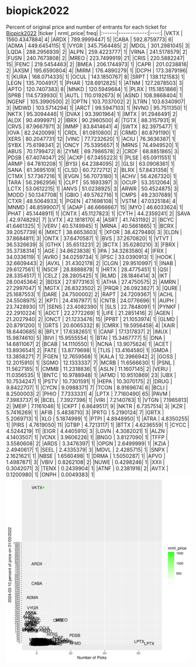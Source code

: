# biopick2022
Percent of original price and number of entrants for each ticket for [Biopick2022](https://twitter.com/hashtag/Biopick2022)
|ticker |   nrml_price| freq|
|:------|------------:|----:|
|VKTX   | 1560.4347884|    4|
|ARDX   |  789.9999447|    5|
|CABA   |  592.8759773|    6|
|ADMA   |  449.6454115|    1|
|VYGR   |  345.7564485|    2|
|MDGL   |  301.2981045|    3|
|LQDA   |  288.2956939|    2|
|ALPN   |  259.4223777|    1|
|VRNA   |  241.5178579|    2|
|FUSN   |  240.7673808|    2|
|MREO   |  223.7499919|   21|
|CRIS   |  220.5882247|   15|
|FENC   |  219.5454463|    2|
|BMEA   |  206.1744973|    1|
|CAPR   |  201.0238816|    2|
|AXSM   |  195.6590804|    4|
|MIRM   |  176.4890279|    1|
|DCPH   |  173.3879196|    1|
|KURA   |  168.0714335|    1|
|OCUL   |  143.1850767|    8|
|SRPT   |  138.1121583|    1|
|LEGN   |  135.7004917|    1|
|PHAR   |  128.6912825|    1|
|ATNM   |  127.2878503|    3|
|APTO   |  120.7407383|    8|
|MNKD   |  120.5949684|    1|
|PLRX   |  115.1851866|    1|
|SPRB   |  114.5739930|    1|
|AUTL   |  110.0192673|    9|
|ASND   |  108.9868404|    1|
|NGENF  |  105.3990500|    2|
|OPTN   |  103.7037002|    2|
|LTRN   |  103.6340907|    3|
|MDWD   |  103.5714294|    1|
|ARCT   |   99.5947103|    1|
|NVNO   |   95.7511350|    1|
|NKTX   |   95.3094446|    1|
|DVAX   |   93.3901964|    1|
|IMTX   |   91.2946491|    2|
|ALDX   |   90.4999971|    2|
|IBRX   |   90.2960500|    4|
|TGTX   |   88.3157931|    9|
|CRVS   |   87.9667971|    3|
|IMMP   |   83.8414641|    4|
|SWTX   |   82.3975477|    1|
|IOVA   |   82.2420099|    1|
|CRDL   |   81.0810800|    2|
|CRMD   |   80.8791190|    1|
|XERS   |   80.2047731|   12|
|VINC   |   77.7232620|    1|
|ACIU   |   76.3636387|    1|
|SYBX   |   75.6198341|    2|
|ONCY   |   75.5395657|    1|
|MRNS   |   74.4949520|    1|
|ABUS   |   70.1799472|    8|
|ZYME   |   69.7986578|    2|
|CRDF   |   68.8851865|    3|
|PDSB   |   67.4074047|   25|
|ACXP   |   67.3455223|    1|
|PLSE   |   65.0911551|    1|
|ARMP   |   64.7810208|    1|
|BYSI   |   64.2384095|    2|
|GLSI   |   63.0908361|    1|
|SANA   |   61.3695109|    1|
|CLSD   |   60.7272712|    2|
|BLRX   |   57.8431358|    1|
|CTMX   |   57.7367216|    1|
|EVGN   |   56.7073180|    1|
|ACHV   |   56.4267320|    1|
|TARA   |   56.2962956|    1|
|CLPT   |   55.1693397|    3|
|OCUP   |   53.3512064|    3|
|LCTX   |   53.0612215|    1|
|ANVS   |   51.0238925|    3|
|ARWR   |   50.4524875|    3|
|MODD   |   50.1347708|    1|
|GBIO   |   49.5762716|    1|
|CMPS   |   49.2307689|    1|
|CTXR   |   48.5064933|    1|
|PGEN   |   47.1698108|    1|
|VSTM   |   47.0325184|    4|
|MNMD   |   46.8599007|    1|
|ADAP   |   46.6666667|   15|
|MYO    |   46.6033624|    1|
|PHAT   |   45.1448911|    1|
|CNTX   |   45.1127823|    1|
|CYTH   |   44.2359241|    2|
|SAVA   |   42.9748292|    7|
|LVTX   |   42.1818170|    4|
|ASRT   |   41.7431192|    2|
|BCYC   |   41.6461325|    1|
|VERV   |   40.5749945|    1|
|MRNA   |   40.5661865|    1|
|BCRX   |   39.2057739|    6|
|MXCT   |   38.6653603|    1|
|XFOR   |   38.4279480|    3|
|ELDN   |   37.8684811|    3|
|ONTX   |   37.6470587|    1|
|BVS    |   37.2670820|    1|
|VTVT   |   36.5326639|    3|
|GTHX   |   35.6513231|    2|
|BCTX   |   35.6280210|    3|
|FBRX   |   35.3738314|    1|
|AGE    |   34.8623838|    1|
|IPA    |   34.3283580|    4|
|IFRX   |   34.0336119|    1|
|AVRO   |   34.0259734|    1|
|IPSC   |   33.0390913|    1|
|HOOK   |   32.6609443|    2|
|AVXL   |   31.4302178|    2|
|CLGN   |   29.9510997|    1|
|INAB   |   29.6127561|    1|
|NSCIF  |   28.8888878|    1|
|HRTX   |   28.4775451|    1|
|QSI    |   28.3354517|    1|
|CELZ   |   28.2805425|    1|
|RLMD   |   28.1846414|    3|
|IKT    |   28.0045364|    2|
|BDSX   |   27.9773163|    1|
|ATHA   |   27.4750575|    2|
|AMRN   |   27.2997047|    1|
|MGTX   |   26.8323502|    2|
|PRQR   |   26.0923827|    3|
|QURE   |   25.1687553|    1|
|DARE   |   24.7500002|    2|
|RAPT   |   24.7209367|    1|
|ACHL   |   24.5508975|    2|
|KPTI   |   24.4167977|    5|
|CNTB   |   24.0776696|    1|
|AUPH   |   23.7428930|   17|
|SENS   |   23.4082390|    1|
|SLS    |   22.7848091|    1|
|PYNKF  |   22.2910224|    1|
|ADCT   |   22.2772269|    1|
|LIFE   |   21.2851416|    2|
|AGEN   |   21.2027940|    2|
|ONCT   |   21.1233476|   15|
|PPBT   |   21.1053974|    1|
|GLMD   |   20.8791200|    1|
|GRTS   |   20.6065332|    8|
|CMRX   |   19.5956458|    4|
|XAIR   |   18.6440685|    8|
|BFLY   |   17.6382651|    1|
|CANF   |   17.1317837|    2|
|IMUX   |   15.9874610|    5|
|BIVI   |   15.9555554|    1|
|BTAI   |   15.3467777|    5|
|DNA    |   14.6811067|    2|
|BCAB   |   14.1110550|    1|
|NCNA   |   13.9075624|    1|
|ACET   |   13.8936541|    2|
|FATE   |   13.8779698|    1|
|TLIS   |   13.4164580|    1|
|GMDA   |   13.3858271|    7|
|FGEN   |   12.7659568|    1|
|KALA   |   12.3966942|    2|
|GOSS   |   12.2015910|    1|
|SGMO   |   12.1333337|    7|
|MCRB   |   11.6566630|    1|
|PSNL   |   11.5627185|    1|
|CMMB   |   11.2318836|    1|
|ASLN   |   11.1607145|    2|
|VERU   |   11.0356535|    1|
|BNTC   |   10.9788948|    1|
|AFMD   |   10.9510869|   23|
|UBX    |   10.7534247|    1|
|PSTV   |   10.7301591|    1|
|HEPA   |   10.3070175|    2|
|DRUG   |    9.8422707|    1|
|CYCN   |    9.0988371|    7|
|TCON   |    8.9169674|    6|
|BCLI   |    8.2500003|    2|
|PHIO   |    7.7333331|    4|
|LPTX   |    7.7160490|   65|
|PAVM   |    7.3983737|    9|
|BCEL   |    7.3927396|    1|
|VIRI   |    7.2140763|    1|
|VTGN   |    7.1965813|    2|
|MEIP   |    7.1161046|    1|
|CKPT   |    6.8649517|    9|
|NKTR   |    6.7357514|    3|
|KZR    |    5.7416269|    1|
|AFIB   |    5.4838710|    3|
|PRTG   |    5.2190124|    7|
|GRTX   |    5.2069713|    1|
|XLO    |    5.1874999|    1|
|PTPI   |    4.8948950|    1|
|ATRA   |    4.8350255|    1|
|PIRS   |    4.7619050|   11|
|GTBP   |    4.7213117|    1|
|BTTX   |    4.6236559|    1|
|CYCC   |    4.5244219|   11|
|EIGR   |    4.4405910|    3|
|LGVN   |    4.3082021|    1|
|ALZN   |    4.1403507|    1|
|VCNX   |    3.9606226|    1|
|BNGO   |    3.8127090|    1|
|TFFP   |    3.5580608|    2|
|ARDS   |    3.3476397|    1|
|OPGN   |    2.6499999|    1|
|KZIA   |    2.4940617|    1|
|SEEL   |    2.4335379|    3|
|MDVL   |    2.4285715|    1|
|SNPX   |    2.1621621|    1|
|NBSE   |    1.6560498|    1|
|DRMA   |    1.5050287|    1|
|APVO   |    1.4987871|    3|
|VBIV   |    0.8262108|    2|
|NUWE   |    0.4298246|    1|
|XXII   |    0.3042071|    3|
|TENX   |    0.2439904|    1|
|ATNF   |    0.2381916|    2|
|AVTX   |    0.1200980|    1|
|ONPH   |    0.0049383|    1|
![retvspicks](biopicks.png?raw=true)
